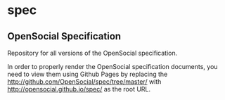 spec
====

OpenSocial Specification
------------------------

Repository for all versions of the OpenSocial specification.

In order to properly render the OpenSocial specification documents, you need to view them using Github Pages by replacing the http://github.com/OpenSocial/spec/tree/master/ with http://opensocial.github.io/spec/ as the root URL.
